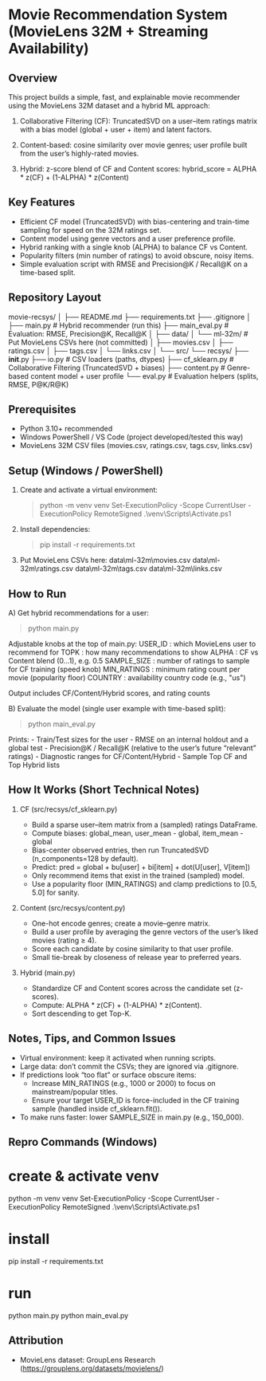 Movie Recommendation System (MovieLens 32M + Streaming Availability)
====================================================================

Overview
--------
This project builds a simple, fast, and explainable movie recommender using the
MovieLens 32M dataset and a hybrid ML approach:

1) Collaborative Filtering (CF): TruncatedSVD on a user–item ratings matrix
   with a bias model (global + user + item) and latent factors.

2) Content-based: cosine similarity over movie genres; user profile built from
   the user’s highly-rated movies.

3) Hybrid: z-score blend of CF and Content scores:
   hybrid_score = ALPHA * z(CF) + (1-ALPHA) * z(Content)


Key Features
------------
- Efficient CF model (TruncatedSVD) with bias-centering and train-time sampling
  for speed on the 32M ratings set.
- Content model using genre vectors and a user preference profile.
- Hybrid ranking with a single knob (ALPHA) to balance CF vs Content.
- Popularity filters (min number of ratings) to avoid obscure, noisy items.
- Simple evaluation script with RMSE and Precision@K / Recall@K on a time-based split.


Repository Layout
-----------------

movie-recsys/
│
├── README.md
├── requirements.txt
├── .gitignore
│
├── main.py                 # Hybrid recommender (run this)
├── main_eval.py            # Evaluation: RMSE, Precision@K, Recall@K
│
├── data/
│   └── ml-32m/             # Put MovieLens CSVs here (not committed)
│       ├── movies.csv
│       ├── ratings.csv
│       ├── tags.csv
│       └── links.csv
│
└── src/
    └── recsys/
        ├── __init__.py
        ├── io.py          # CSV loaders (paths, dtypes)
        ├── cf_sklearn.py  # Collaborative Filtering (TruncatedSVD + biases)
        ├── content.py     # Genre-based content model + user profile
        └── eval.py        # Evaluation helpers (splits, RMSE, P@K/R@K)



Prerequisites
-------------
- Python 3.10+ recommended
- Windows PowerShell / VS Code (project developed/tested this way)
- MovieLens 32M CSV files (movies.csv, ratings.csv, tags.csv, links.csv)

Setup (Windows / PowerShell)
----------------------------
1) Create and activate a virtual environment:
   > python -m venv venv
   > Set-ExecutionPolicy -Scope CurrentUser -ExecutionPolicy RemoteSigned
   > .\venv\Scripts\Activate.ps1

2) Install dependencies:
   > pip install -r requirements.txt

3) Put MovieLens CSVs here:
   data\ml-32m\movies.csv
   data\ml-32m\ratings.csv
   data\ml-32m\tags.csv
   data\ml-32m\links.csv


How to Run
----------
A) Get hybrid recommendations for a user:
   > python main.py

   Adjustable knobs at the top of main.py:
     USER_ID      : which MovieLens user to recommend for
     TOPK         : how many recommendations to show
     ALPHA        : CF vs Content blend (0…1), e.g. 0.5
     SAMPLE_SIZE  : number of ratings to sample for CF training (speed knob)
     MIN_RATINGS  : minimum rating count per movie (popularity floor)
     COUNTRY      : availability country code (e.g., "us")

   Output includes CF/Content/Hybrid scores,  and rating counts
 
B) Evaluate the model (single user example with time-based split):
   > python main_eval.py

   Prints:
     - Train/Test sizes for the user
     - RMSE on an internal holdout and a global test
     - Precision@K / Recall@K (relative to the user’s future “relevant” ratings)
     - Diagnostic ranges for CF/Content/Hybrid
     - Sample Top CF and Top Hybrid lists


How It Works (Short Technical Notes)
------------------------------------
1) CF (src/recsys/cf_sklearn.py)
   - Build a sparse user–item matrix from a (sampled) ratings DataFrame.
   - Compute biases:
       global_mean, user_mean - global, item_mean - global
   - Bias-center observed entries, then run TruncatedSVD (n_components=128 by default).
   - Predict:
       pred = global + bu[user] + bi[item] + dot(U[user], V[item])
   - Only recommend items that exist in the trained (sampled) model.
   - Use a popularity floor (MIN_RATINGS) and clamp predictions to [0.5, 5.0] for sanity.

2) Content (src/recsys/content.py)
   - One-hot encode genres; create a movie–genre matrix.
   - Build a user profile by averaging the genre vectors of the user’s liked movies (rating ≥ 4).
   - Score each candidate by cosine similarity to that user profile.
   - Small tie-break by closeness of release year to preferred years.

3) Hybrid (main.py)
   - Standardize CF and Content scores across the candidate set (z-scores).
   - Compute: ALPHA * z(CF) + (1-ALPHA) * z(Content).
   - Sort descending to get Top-K.


Notes, Tips, and Common Issues
------------------------------
- Virtual environment: keep it activated when running scripts.
- Large data: don’t commit the CSVs; they are ignored via .gitignore.
- If predictions look “too flat” or surface obscure items:
  - Increase MIN_RATINGS (e.g., 1000 or 2000) to focus on mainstream/popular titles.
  - Ensure your target USER_ID is force-included in the CF training sample
    (handled inside cf_sklearn.fit()).
- To make runs faster: lower SAMPLE_SIZE in main.py (e.g., 150_000).


Repro Commands (Windows)
------------------------
# create & activate venv
python -m venv venv
Set-ExecutionPolicy -Scope CurrentUser -ExecutionPolicy RemoteSigned
.\venv\Scripts\Activate.ps1

# install
pip install -r requirements.txt

# run
python main.py
python main_eval.py


Attribution
-----------
- MovieLens dataset: GroupLens Research (https://grouplens.org/datasets/movielens/)
